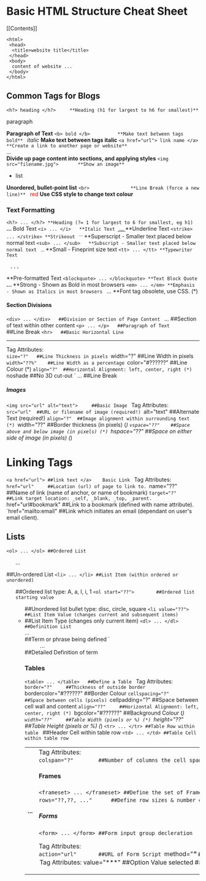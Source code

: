 # Basic HTML Structure Cheat Sheet
[[Contents]]

```
<html>
 <head>
  <title>website title</title>
 </head>
 <body>
  content of website ...
 </body>
</html>
```

## Common Tags for Blogs 	
`<h?> heading </h?>		**Heading (h1 for largest to h6 for smallest)**
`<p> paragraph </p>		**Paragraph of Text**
`<b> bold </b>			**Make text between tags bold**
`<i> italic </i>			**Make text between tags italic**
`<a href="url"> link name </a>		**Create a link to another page or website**
`<div> ... </div>		**Divide up page content into sections, and applying styles**
`<img src="filename.jpg"> 		**Show an image**
`<ul> <li> list </li> </ul>		**Unordered, bullet-point list**
`<br> 				**Line Break (force a new line)**
`<span style="color:red"> red </span> 		**Use CSS style to change text colour**

### Text Formatting 	
`<h?> ... </h?>	**Heading (?= 1 for largest to 6 for smallest, eg h1)
`<b> ... </b>	Bold Text
`<i> ... </i>	**Italic Text
`<u> ... </u>	**Underline Text
`<strike> ... </strike>	**Strikeout
`<sup> ... </sup>	**Superscript - Smaller text placed below normal text
`<sub> ... </sub>	**Subscript - Smaller text placed below normal text
`<small> ... </small>	**Small - Fineprint size text
`<tt> ... </tt>	**Typewriter Text
`<pre> ... </pre>	**Pre-formatted Text
`<blockquote> ... </blockquote>	**Text Block Quote
`<strong> ... </strong>	**Strong - Shown as Bold in most browsers
`<em> ... </em>	**Emphasis - Shown as Italics in most browsers
`<font> ... </font>	**Font tag obsolete, use CSS. (*)

#### Section Divisions 	
`<div> ... </div>	##Division or Section of Page Content
`<span> ... </span>	##Section of text within other content
`<p> ... </p>	##Paragraph of Text
`<br> 	##Line Break
`<hr> 	##Basic Horizontal Line
`<hr> Tag Attributes:	 
`size="?"	##Line Thickness in pixels
`width="?"	##Line Width in pixels
`width="??%"	##Line Width as a percentage
`color="#??????" 	##Line Colour (*)
`align="?" 	##Horizontal Alignment: left, center, right (*)
`noshade	##No 3D cut-out
`<nobr> ... </nobr> 	##Line Break
##### Images 	
`<img src="url" alt="text"> 	##Basic Image
`<img> Tag Attributes:	 
`src="url"	##URL or filename of image (required!)
`alt="text"	##Alternate Text (required!)
`align="?"	##Image alignment within surrounding text (*)
`width="??"	##Border thickness (in pixels) (*)
`vspace="??"	##Space above and below image (in pixels) (*)
`hspace="??"	##Space on either side of image (in pixels) (*)
# Linking Tags 	
`<a href="url"> ##link text </a>	Basic Link
`<a> Tag Attributes:	 
`href="url"		##Location (url) of page to link to.
`name="??"		##Name of link (name of anchor, or name of bookmark)
`target="?"		##Link target location: _self, _blank, _top, _parent.
`href="url#bookmark"		##Link to a bookmark (defined with name attribute).
`href="mailto:email"		##Link which initiates an email (dependant on user's email client).
## Lists 	
`<ol> ... </ol>	##Ordered List
`<ul> ... </ul>	##Un-ordered List
`<li> ... </li>	##List Item (within ordered or unordered)
`<ol type="?">		##Ordered list type: A, a, I, i, 1
`<ol start="??">		##Ordered list starting value
`<ul type="?">		##Unordered list bullet type: disc, circle, square
`<li value="??">		##List Item Value (changes current and subsequent items)
`<li type="??">		##List Item Type (changes only current item)
`<dl> ... </dl>	##Definition List
`<dt> ... </dt>	##Term or phrase being defined
`<dd> ... </dd>	##Detailed Definition of term
### Tables 	
`<table> ... </table>	##Define a Table
`<table> Tag Attributes:	 
`border="?"		##Thickness of outside border
`bordercolor="#??????" 	##Border Colour
`cellspacing="?"		##Space between cells (pixels)
`cellpadding="?"		##Space between cell wall and content
`align="??"		##Horizontal Alignment: left, center, right (*)
`bgcolor="#??????" 	##Background Colour (*)
`width="??"		##Table Width (pixels or %) (*)
`height="??"		##Table Height (pixels or %) (*)
`<tr> ... </tr>	##Table Row within table
`<th> ... </th>	##Header Cell within table row
`<td> ... </td>	##Table Cell within table row
`<td> Tag Attributes:	 
`colspan="?"		##Number of columns the cell spans across (cell merge)
`rowspan="?"		##Number of row a cell spans across (cell merge)
`width="??"		##Cell Width (pixels or %) (*)
`height="??"		##Cell Height (pixels or %) (*)
`bgcolor="#??????" 	##Background Colour (*)
`align="??"		##Horizontal Alignment: left, center, right (*)
`valign="??"		##Vertical Alignment: top, middle, bottom (*)
`nowrap		##Force no line breaks in a particular cell
#### Frames 
`<frameset> ... </frameset>	##Define the set of Frames
`<frameset> Tag Attributes:	 
`rows="??,??, ..."		##Define row sizes & number of rows (size in pixels or %)
`cols="??,??, ..."		##Define column sizes & number of columns (size in pixels or %)
`noresize="noresize"		##User cannot resize any frames in frameset
`<frame> ... </frame>	##Define a frame within the frameset
`<frame> Tag Attributes:	 
`src="url"		##Location of HTML File for a frame
`name="***"		##Unique name of frame window
`marginwidth="?"		##Horizontal margin spacing inside frame (pixels)
`marginheight="?"		##Vertical margin spacing inside frame (pixels)
`noresize="noresize"		##Declare all frameset sizes as fixed
`scrolling="***"		##Can the user scroll inside the frame: yes, no, auto
`frameborder="?"		##Frame Border: (1=yes, 2=no)
`bordercolor="#??????"		##Unframed content (for browsers not supporting frames)
##### Forms 	
`<form> ... </form>	##Form input group decleration
`<form> Tag Attributes:	 
`action="url"		##URL of Form Script
`method="***"		##Method of Form: get, post
`enctype="***"		##For File Upload: enctype="multipart/form-data"
`<input> ... </input>	##Input field within form
`<input> Tag Attributes:	 
`type="***"		##Input Field Type: text, password, checkbox, submit etc.
`name="***"		##Form Field Name (for form processing script)
`value="***"		##Value of Input Field
`size="***"		##Field Size
`maxlength="?"		##Maximum Length of Input Field Data
`checked		##Mark selected field in radio button group or checkbox
`<select> ... </select>	##Select options from drop down list
`<select> Tag Attributes:	 
`name="***"		##Drop Down Combo-Box Name (for form processing script)
`size="?"		##Number of selectable options
`multiple		##Allow multiple selections
`<option> ... </option>	##Option (item) within drop down list
`<option> Tag Attributes:	 
`value="***"		##Option Value
`selected		##Set option as default selected option
`<textarea> ... </textarea>	##Large area for text input
`<textarea> Tag Attributes:	 
`name="***"		##Number of rows of text shown
`cols="?"		##Number of columns (characters per rows)
`wrap="***"		##Word Wrapping: off, hard, soft
# Special Characters 	
`&lt;	< - ##Less-Than Symbol
`&gt;	> - ##Greater-Than Symbol
`&amp;	& - ##Ampersand, or 'and' sign
`&quot;	" - ##Quotation Mark
`&copy;	© - ##Copyright Symbol
`&trade;	™ - ##Trademark Symbol
`&nbsp;	  - ##A space (non-breaking space)
`&#??;	##ISO 8859-1 character - ##replace ?? with the iso code
## Miscellaneous Tags 	
`<!-- ... -->	##Comment within HTML source code
`<!DOCTYPE html ... >	##Document Type Definition (wiki)
`<meta> ... </meta>	##META information tag
`<meta> Tag Attributes:	 
`name="***"	##Meta name: description, keywords, author
`http-equiv="***"	##HTTP Equivalent Info: title, etc.
`content="***"	##Information content
`<link>	LINK content relationship tag
`<link> Tag Attributes:	 
`rel="***"	##Type of forward relationship
`http="url"	##Location (URL) of object or file being linked
`type="***"	##Type of object or file, eg: text/css
`title="***"	##Link title (optional)
### Body Background & Colours 	
`<body> Tag Attributes:	 
`background="url"	##Background Image (*)
`bgcolor="#??????" 	##Background Colour (*)
`text="#??????" 	##Document Text Colour (*)
`link="#??????" 	##Link Colour (*)
`vlink="#??????" 	##Visited Link Colour (*)
`alink="#??????" 	##Active Link Colour (*)
`bgproperties="fixed" 	##Background Properties - "Fixed" = non-scrolling watermark (*)
`leftmargin="?" 	##Side Margin Size in Pixels (Internet Explorer) (*)
`topmargin="?" 	##Top Margin Size in Pixels (Internet Explorer) (*)
